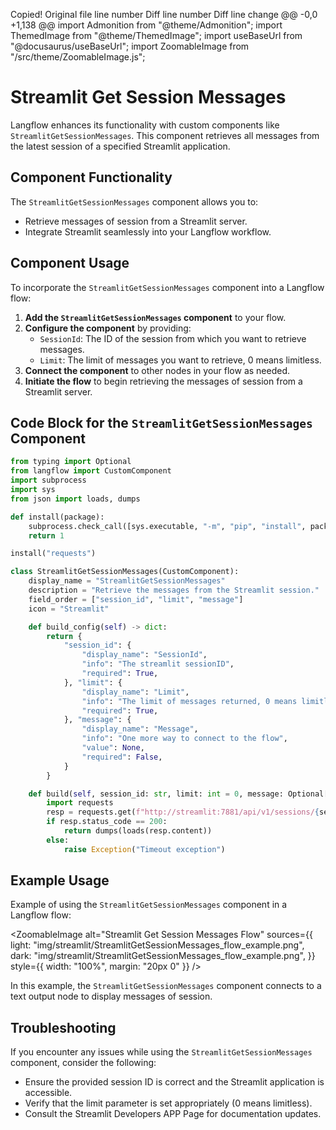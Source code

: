 
Copied! 
Original file line number 	Diff line number 	Diff line change
@@ -0,0 +1,138 @@
import Admonition from "@theme/Admonition";
import ThemedImage from "@theme/ThemedImage";
import useBaseUrl from "@docusaurus/useBaseUrl";
import ZoomableImage from "/src/theme/ZoomableImage.js";

# Streamlit Get Session Messages

Langflow enhances its functionality with custom components like `StreamlitGetSessionMessages`. This component retrieves all messages from the latest session of a specified Streamlit application.


## Component Functionality

<Admonition type="tip" title="Component Functionality">

The `StreamlitGetSessionMessages` component allows you to:

- Retrieve messages of session from a Streamlit server.
- Integrate Streamlit seamlessly into your Langflow workflow.

</Admonition>

## Component Usage

To incorporate the `StreamlitGetSessionMessages` component into a Langflow flow:

1. **Add the `StreamlitGetSessionMessages` component** to your flow.
2. **Configure the component** by providing:
   - `SessionId`: The ID of the session from which you want to retrieve messages.
   - `Limit`: The limit of messages you want to retrieve, 0 means limitless.
2. **Connect the component** to other nodes in your flow as needed.
3. **Initiate the flow** to begin retrieving the messages of session from a Streamlit server.

## Code Block for the `StreamlitGetSessionMessages` Component

```python
from typing import Optional
from langflow import CustomComponent
import subprocess
import sys
from json import loads, dumps

def install(package):
    subprocess.check_call([sys.executable, "-m", "pip", "install", package])
    return 1

install("requests")

class StreamlitGetSessionMessages(CustomComponent):
    display_name = "StreamlitGetSessionMessages"
    description = "Retrieve the messages from the Streamlit session."
    field_order = ["session_id", "limit", "message"]
    icon = "Streamlit"

    def build_config(self) -> dict:
        return {
            "session_id": {
                "display_name": "SessionId",
                "info": "The streamlit sessionID",
                "required": True,
            }, "limit": {
                "display_name": "Limit",
                "info": "The limit of messages returned, 0 means limitless",
                "required": True,
            }, "message": {
                "display_name": "Message",
                "info": "One more way to connect to the flow",
                "value": None,
                "required": False,
            }
        }

    def build(self, session_id: str, limit: int = 0, message: Optional[str] = None) -> str:
        import requests
        resp = requests.get(f"http://streamlit:7881/api/v1/sessions/{session_id}/messages?limit={limit}")
        if resp.status_code == 200:
            return dumps(loads(resp.content))
        else:
            raise Exception("Timeout exception")
```

## Example Usage

<Admonition type="info" title="Example Usage">

Example of using the `StreamlitGetSessionMessages` component in a Langflow flow:

<ZoomableImage
  alt="Streamlit Get Session Messages Flow"
  sources={{
    light: "img/streamlit/StreamlitGetSessionMessages_flow_example.png",
    dark: "img/streamlit/StreamlitGetSessionMessages_flow_example.png",
  }}
  style={{ width: "100%", margin: "20px 0" }}
/>

In this example, the `StreamlitGetSessionMessages` component connects to a text output node to display messages of session.

</Admonition>


## Troubleshooting

<Admonition type="caution" title="Troubleshooting">

If you encounter any issues while using the `StreamlitGetSessionMessages` component, consider the following:

- Ensure the provided session ID is correct and the Streamlit application is accessible.
- Verify that the limit parameter is set appropriately (0 means limitless).
- Consult the Streamlit Developers APP Page for documentation updates.

</Admonition>
